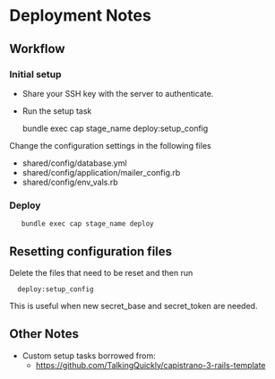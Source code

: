 # Deployment Notes #

## Workflow ##

### Initial setup ###

* Share your SSH key with the server to authenticate.
* Run the setup task

     bundle exec cap stage_name deploy:setup_config


Change the configuration settings in the following files

* shared/config/database.yml
* shared/config/application/mailer_config.rb
* shared/config/env_vals.rb

### Deploy ###

       bundle exec cap stage_name deploy


## Resetting configuration files ##

Delete the files that need to be reset and then run

      deploy:setup_config

This is useful when new secret_base and secret_token are needed.


## Other Notes ##

* Custom setup tasks borrowed from:
  * https://github.com/TalkingQuickly/capistrano-3-rails-template



